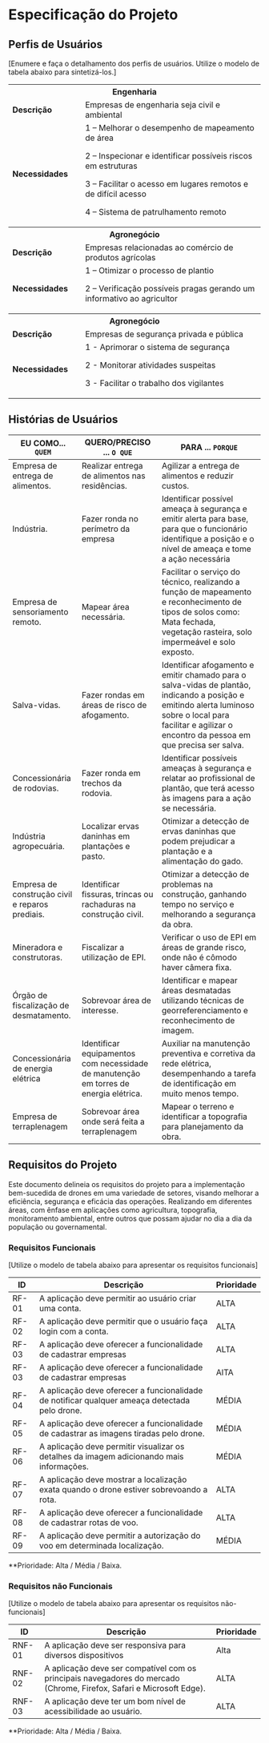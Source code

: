 # Especificação do Projeto

## Perfis de Usuários

[Enumere e faça o detalhamento dos perfis de usuários. Utilize o modelo de tabela abaixo para sintetizá-los.]

<table>
<tbody>
<tr align=center>
<th colspan="2">Engenharia </th>
</tr>
<tr>
<td width="150px"><b>Descrição</b></td>
<td width="600px">Empresas de engenharia seja civil e ambiental </td>
</tr>
<tr>
<td><b>Necessidades</b></td>
<td>1 – Melhorar o desempenho de mapeamento de área
  
2 – Inspecionar e identificar possíveis riscos em estruturas

3 – Facilitar o acesso em lugares remotos e de difícil acesso

4 – Sistema de patrulhamento remoto </td>
</tr>
<th colspan="2"> Agronegócio  </th>
</tr>
<tr>

<td width="150px"><b>Descrição</b></td>
<td width="600px">Empresas relacionadas ao comércio de produtos agrícolas  </td>
</tr>
<tr>
<td><b>Necessidades</b></td>
<td>1 – Otimizar o processo de plantio 
  
2 – Verificação possíveis pragas gerando um informativo ao agricultor </th>
</tr>
<th colspan="2"> Agronegócio </tr>
</tr>
<tr>

<td width="150px"><b>Descrição</b></td>
<td width="600px">Empresas de segurança privada e pública  </td>
</tr>
<tr>
<td><b>Necessidades</b></td>
<td>1 - Aprimorar o sistema de segurança 

2 - Monitorar atividades suspeitas  

3 - Facilitar o trabalho dos vigilantes
</table>


## Histórias de Usuários

|EU COMO... `QUEM`   | QUERO/PRECISO ... `O QUE` |PARA ... `PORQUE`|
|-----------------------------           |---------------------------                     |----------------------------------|
| Empresa de entrega de alimentos.       | Realizar entrega de alimentos nas residências. | Agilizar a entrega de alimentos e reduzir custos.| 
|Indústria.                              |Fazer ronda no perímetro da empresa|Identificar possível ameaça à segurança e emitir alerta para base, para que o funcionário identifique a posição e o nível de ameaça e tome a ação necessária|
| Empresa de sensoriamento remoto.       |  Mapear área necessária.                       | Facilitar o serviço do técnico, realizando a função de mapeamento e reconhecimento de tipos de solos como: Mata fechada, vegetação rasteira, solo impermeável e solo exposto.                                     |   
| Salva-vidas.                           | Fazer rondas em áreas de risco de afogamento.  | Identificar afogamento e emitir chamado para o salva-vidas de plantão, indicando a posição e emitindo alerta luminoso sobre o local para facilitar e agilizar o encontro da pessoa em que precisa ser salva.| 
| Concessionária de rodovias.            |Fazer ronda em trechos da rodovia.              | Identificar possíveis ameaças à segurança e relatar ao profissional de plantão, que terá acesso às imagens para a ação se necessária.               |
| Indústria agropecuária.                | Localizar ervas daninhas em plantações e pasto.| Otimizar a detecção de ervas daninhas que podem prejudicar a plantação e a alimentação do gado.                              |
| Empresa de construção civil e reparos prediais. | Identificar fissuras, trincas ou rachaduras na construção civil.| Otimizar a detecção de problemas na construção, ganhando tempo no serviço e melhorando a segurança da obra.   |
|Mineradora e construtoras.              | Fiscalizar a utilização de EPI.                |Verificar o uso de EPI em áreas de grande risco, onde não é cômodo haver câmera fixa.|
| Órgão de fiscalização de desmatamento. | Sobrevoar área de interesse.                    | Identificar e mapear áreas desmatadas utilizando técnicas de georreferenciamento e reconhecimento de imagem. |
| Concessionária de energia elétrica     | Identificar equipamentos com necessidade de manutenção em torres de energia elétrica. | Auxiliar na manutenção preventiva e corretiva da rede elétrica, desempenhando a tarefa de identificação em muito menos tempo.  |
|Empresa de terraplenagem                |Sobrevoar área onde será feita a terraplenagem     |Mapear o terreno e identificar a topografia para planejamento da obra.|


## Requisitos do Projeto

Este documento delineia os requisitos do projeto para a implementação bem-sucedida de drones em uma variedade de setores, visando melhorar a eficiência, segurança e eficácia das operações. 
Realizando em diferentes áreas, com ênfase em aplicações como agricultura, topografia, monitoramento ambiental, entre outros que possam ajudar no dia a dia da população ou governamental.


### Requisitos Funcionais

[Utilize o modelo de tabela abaixo para apresentar os requisitos funcionais]

|ID    | Descrição                | Prioridade |
|-------|---------------------------------|----|
| RF-01 |  A aplicação deve permitir ao usuário criar uma conta.| ALTA  | 
| RF-02 |  A aplicação deve permitir que o usuário faça login com a conta.  | ALTA  |
| RF-03 |  A aplicação deve oferecer a funcionalidade de cadastrar empresas  | ALTA  |
| RF-03 |	 A aplicação deve oferecer a funcionalidade de cadastrar empresas  | AlTA |
| RF-04 |	 A aplicação deve oferecer a funcionalidade de notificar qualquer ameaça detectada pelo drone. | MÉDIA |
| RF-05 |	 A aplicação deve oferecer a funcionalidade de cadastrar as imagens tiradas pelo drone. | MÉDIA |
| RF-06 |	 A aplicação deve permitir visualizar os detalhes da imagem adicionando mais informações. | MÉDIA |
| RF-07 |	 A aplicação deve mostrar a localização exata quando o drone estiver sobrevoando a rota. 	| ALTA |
| RF-08 |	 A aplicação deve oferecer a funcionalidade de cadastrar rotas de voo. | ALTA |
| RF-09 |	 A aplicação deve permitir a autorização do voo em determinada localização.	| MÉDIA |

**Prioridade: Alta / Média / Baixa. 

### Requisitos não Funcionais

[Utilize o modelo de tabela abaixo para apresentar os requisitos não-funcionais]

|ID      | Descrição               |Prioridade |
|--------|-------------------------|----|
| RNF-01 |	A aplicação deve ser responsiva para diversos dispositivos | Alta |
| RNF-02 |  A aplicação deve ser compatível com os principais navegadores do mercado (Chrome, Firefox, Safari e Microsoft Edge). | ALTA |
| RNF-03 |	A aplicação deve ter um bom nível de acessibilidade ao usuário.	 | ALTA |

**Prioridade: Alta / Média / Baixa. 

